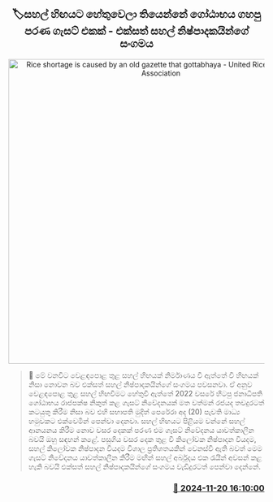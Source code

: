 <p align='center'><b><h2 align='center' title='Rice shortage is caused by an old gazette that gottabhaya - United Rice Producers Association'>🏷සහල් හිඟයට හේතුවෙලා තියෙන්නේ ගෝඨාභය ගහපු පරණ ගැසට් එකක් - එක්සත් සහල් නිෂ්පාදකයින්ගේ සංගමය</h2></b></p>
<p align='center'><img src='https://helakuru.sgp1.cdn.digitaloceanspaces.com/esana/images/lib/muditha-nn.jpg' width='600' alt='Rice shortage is caused by an old gazette that gottabhaya - United Rice Producers Association'></p>

>📝 මේ වනවිට වෙළඳපොළ තුළ සහල් හිඟයක් නිර්මාණය වී ඇත්තේ වී හිඟයක් නිසා නොවන බව එක්සත් සහල් නිෂ්පාදකයින්ගේ සංගමය පවසනවා.
ඒ අනුව වෙළඳපොළ තුළ සහල් හිඟවීමට හේතුවී ඇත්තේ 2022 වසරේ හිටපු ජනාධිපති ගෝඨාභය රාජපක්ෂ නිකුත් කළ ගැසට් නිවේදනයක් මත වත්මන් රජයද තවදුරටත් කටයුතු කිරීම නිසා බව එහි සභාපති මුදිත් පෙරේරා අද (20) පැවති මාධ්‍ය හමුවකට එක්වෙමින් පෙන්වා දෙනවා.
සහල් හිඟයට පිළියම වන්නේ සහල් ආනයනය කිරීම නොව වසර දෙකක් පරණ එම ගැසට් නිවේදනය යාවත්කාලීන බවයි ඔහු සඳහන් කළේ.
පසුගිය වසර දෙක තුළ වී කිලෝවක නිෂ්පාදන වියදම, සහල් කිලෝවක නිෂ්පාදන වියදම විශාල ප්‍රතිශතයකින් වෙනස්වී ඇති බවත් මෙම ගැසට් නිවේදනය යාවත්කාලීන කිරී​ම මඟින් සහල් අර්බුදය එක රැයින් අවසන් කළ හැකි බවයි එක්සත් සහල් නිෂ්පාදකයින්ගේ සංගමය වැඩිදුරටත් පෙන්වා දෙන්නේ.


<h3 align='right'><a href='https://www.helakuru.lk/esana/p/105288/'>📅 2024-11-20 16:10:00</a></h3>
